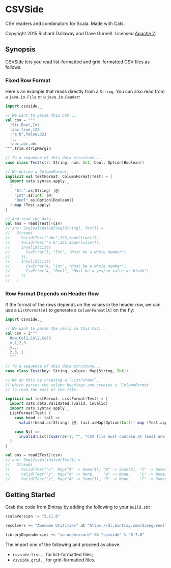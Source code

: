 # CSVSide

CSV readers and combinators for Scala. Made with Cats.

Copyright 2015 Richard Dallaway and Dave Gurnell. Licensed [Apache 2][license].

## Synopsis

CSVSide lets you read list-formatted and grid-formatted CSV files as follows.

### Fixed Row Format

Here's an example that reads directly from a `String`.
You can also read from a `java.io.File` or a `java.io.Reader`:

~~~ scala
import csvside._

// We want to parse this CSV...
val csv = """
  |Str,Bool,Int
  |abc,true,123
  |"a b",false,321
  |,,
  |abc,abc,abc
""".trim.stripMargin

// To a sequence of this data structure...
case class Test(str: String, num: Int, bool: Option[Boolean])

// We define a ColumnFormat...
implicit val testFormat: ColumnFormat[Test] = {
  import cats.syntax.apply._
  (
    "Str".as[String] |@|
    "Int".as[Int] |@|
    "Bool".as[Option[Boolean]]
  ) map (Test.apply)
}

// And read the data...
val ans = read[Test](csv)
// ans: Seq[Validated[Seq[String], Test]] =
//   Stream(
//     Valid(Test("abc",123,Some(true))),
//     Valid(Test("a b",321,Some(false))),
//     Invalid(List(
//       CsvError(3, "Int", "Must be a whole number")
//     )),
//     Invalid(List(
//       CsvError(4, "Int", "Must be a whole number"),
//       CsvError(4, "Bool", "Must be a yes/no value or blank")
//     ))
//   )
~~~

### Row Format Depends on Header Row

If the format of the rows depends on the values in the header row,
we can use a `ListFormat[A]` to generate a `ColumnFormat[A]` on the fly:

~~~ scala
import csvside._

// We want to parse the cells in this CSV...
val csv = i"""
  Row,Col1,Col2,Col3
  x,1,2,3
  y,,,
  z,3,,1
  """

// To a sequence of this data structure...
case class Test(key: String, values: Map[String, Int])

// We do this by creating a `ListFormat`,
// which parses the column headings and creates a `ColumnFormat`
// to read the rest of the file:

implicit val testFormat: ListFormat[Test] = {
  import cats.data.Validated.{valid, invalid}
  import cats.syntax.apply._
  ListFormat[Test] {
    case head :: tail =>
      valid((head.as[String] |@| tail.asMap[Option[Int]]) map (Test.apply))

    case Nil =>
      invalid(List(CsvError(1, "", "CSV file must contain at least one column")))
  }
}

val ans = read[Test](csv)
// ans: Seq[CsvValidated[Test]] =
//   Stream(
//     Valid(Test("x", Map("A" -> Some(1), "B" -> Some(2), "C" -> Some(3)))),
//     Valid(Test("y", Map("A" -> None,    "B" -> None,    "C" -> None))),
//     Valid(Test("z", Map("A" -> Some(3), "B" -> None,    "C" -> Some(1)))))
~~~

## Getting Started

Grab the code from Bintray by adding the following to your `build.sbt`:

~~~ scala
scalaVersion := "2.11.6"

resolvers += "Awesome Utilities" at "https://dl.bintray.com/davegurnell/maven"

libraryDependencies += "io.underscore" %% "csvside" % "0.7.0"
~~~

The import one of the following and proceed as above:

 - `csvside.list._` for list-formatted files;
 - `csvside.grid._` for grid-formatted files.

[license]: http://www.apache.org/licenses/LICENSE-2.0
